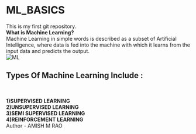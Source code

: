 # ML_BASICS
This is my first git repository.
<br>
**What is Machine Learning?**
<br>
Machine Learning in simple words is described as a subset of Artificial Intelligence, where data is fed into the machine with which it learns from the input data and predicts the output.
<br>
![ML](https://i0.wp.com/tecknoworks.com/wp-content/uploads/2019/12/machine-learning-main-scaled.jpeg)
## Types Of Machine Learning Include :
<br>

**1)SUPERVISED LEARNING**
<br>
**2)UNSUPERVISED LEARNING**
<br>
**3)SEMI SUPERVISED LEARNING**
<br>
**4)REINFORCEMENT LEARNING**
<br>
Author - AMISH M RAO
